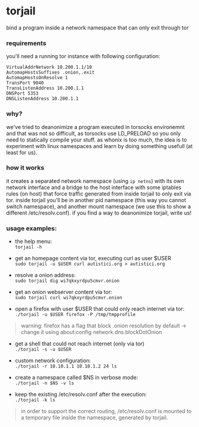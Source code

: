 # torjail
bind a program inside a network namespace that can only exit through tor

### requirements
you'll need a running tor instance with following configuration:
```
VirtualAddrNetwork 10.200.1.1/10
AutomapHostsSuffixes .onion,.exit
AutomapHostsOnResolve 1
TransPort 9040
TransListenAddress 10.200.1.1
DNSPort 5353
DNSListenAddress 10.200.1.1
```

### why?
we've tried to deanonimize a program executed in torsocks environemnt and that was not so difficult, as torsocks use LD_PRELOAD so you only need to statically compile your stuff.
as whonix is too much, the idea is to experiment with linux namespaces and learn by doing something usefull (at least for us).


### how it works
it creates a separated network namespace (using `ip netns`) with its own network
interface and a bridge to the host interface with some iptables rules (on host)
that force traffic generated from inside torjail to only exit via tor.
inside torjail you'll be in another pid namespace (this way you cannot switch
namespace), and another mount namespace (we use this to show a different /etc/resolv.conf).
if you find a way to deanonimize torjail, write us!

### usage examples:
 
- the help menu:  
`torjail -h`

- get an homepage content via tor, executing curl as user $USER  
`sudo torjail -u $USER curl autistici.org > autistici.org `

- resolve a onion address:  
`sudo torjail dig wi7qkxyrdpu5cmvr.onion`

- get an onion webserver content via tor:  
`sudo torjail curl wi7qkxyrdpu5cmvr.onion`

- open a firefox with user $USER that could only reach internet via tor:
`./torjail -u $USER firefox -P /tmp/tmpprofile`  

> warning: firefox has a flag that block .onion resolution by default -> change it using about:config network.dns.blockDotOnion

- get a shell that could not reach internet (only via tor)  
`./torjail -s -u $USER`

- custom network configuration:  
`./torjail -r 10.10.1.1 10.10.1.2 24 ls`

- create a namespace called $NS in verbose mode:  
`./torjail -n $NS -v ls`

- keep the existing /etc/resolv.conf after the execution:  
`./torjail -k ls`

> in order to support the correct routing, /etc/resolv.conf is mounted to a temporary file inside the namespace, generated by torjail.
